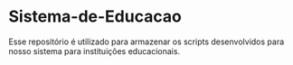 # Sistema-de-Educacao
Esse repositório é utilizado para armazenar os scripts desenvolvidos para nosso sistema para instituições educacionais.
